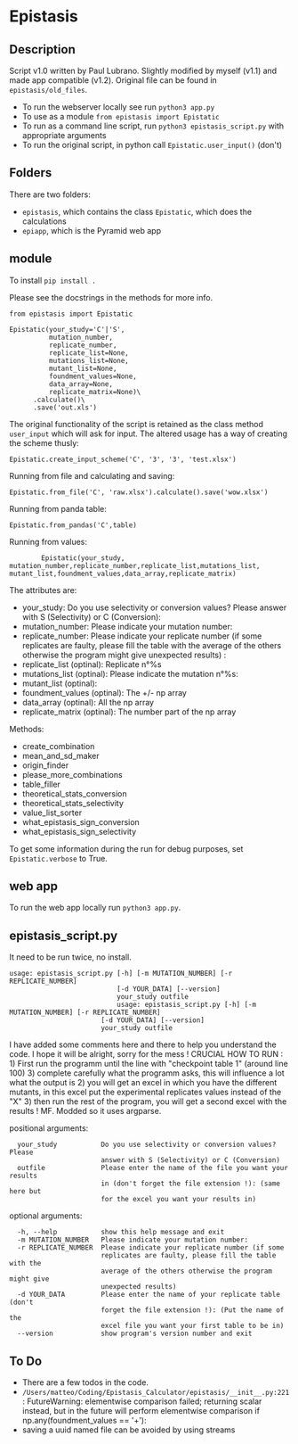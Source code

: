 # Epistasis
## Description
Script v1.0 written by Paul Lubrano. Slightly modified by myself (v1.1) and made app compatible (v1.2).
Original file can be found in `epistasis/old_files`.

* To run the webserver locally see run `python3 app.py`
* To use as a module `from epistasis import Epistatic`
* To run as a command line script, run `python3 epistasis_script.py` with appropriate arguments
* To run the original script, in python call `Epistatic.user_input()` (don't)

## Folders

There are two folders:

* `epistasis`, which contains the class `Epistatic`, which does the calculations
* `epiapp`, which is the Pyramid web app

## module

To install `pip install .`

Please see the docstrings in the methods for more info.

    from epistasis import Epistatic
    
    Epistatic(your_study='C'|'S', 
              mutation_number, 
              replicate_number, 
              replicate_list=None, 
              mutations_list=None, 
              mutant_list=None, 
              foundment_values=None, 
              data_array=None, 
              replicate_matrix=None)\
          .calculate()\
          .save('out.xls')

The original functionality of the script is retained as the class method `user_input` which will ask for input.
The altered usage has a way of creating the scheme thusly:
    
    Epistatic.create_input_scheme('C', '3', '3', 'test.xlsx')
    
Running from file and calculating and saving:

    Epistatic.from_file('C', 'raw.xlsx').calculate().save('wow.xlsx')

Running from panda table:

    Epistatic.from_pandas('C',table)
    
Running from values:

            Epistatic(your_study, mutation_number,replicate_number,replicate_list,mutations_list, mutant_list,foundment_values,data_array,replicate_matrix)

The attributes are:

* your_study: Do you use selectivity or conversion values? Please answer with S (Selectivity) or C (Conversion):
* mutation_number: Please indicate your mutation number:
* replicate_number: Please indicate your replicate number (if some replicates are faulty, please fill the table with the average of the others otherwise the program might give unexpected results) :
* replicate_list (optinal): Replicate n°%s
* mutations_list (optinal): Please indicate the mutation n°%s:
* mutant_list (optinal):
* foundment_values (optinal):  The +/- np array
* data_array (optinal):        All the np array
* replicate_matrix (optinal):  The number part of the np array

Methods:

* create_combination
* mean_and_sd_maker
* origin_finder
* please_more_combinations
* table_filler
* theoretical_stats_conversion
* theoretical_stats_selectivity
* value_list_sorter
* what_epistasis_sign_conversion
* what_epistasis_sign_selectivity


To get some information during the run for debug purposes, set `Epistatic.verbose` to True.
              
## web app

To run the web app locally run `python3 app.py`.
              
## epistasis_script.py

It need to be run twice, no install.

    usage: epistasis_script.py [-h] [-m MUTATION_NUMBER] [-r REPLICATE_NUMBER]
                               [-d YOUR_DATA] [--version]
                               your_study outfile
                               usage: epistasis_script.py [-h] [-m MUTATION_NUMBER] [-r REPLICATE_NUMBER]
                           [-d YOUR_DATA] [--version]
                           your_study outfile

I have added some comments here and there to help you understand the code. I
hope it will be alright, sorry for the mess ! CRUCIAL HOW TO RUN : 1) First
run the programm until the line with "checkpoint table 1" (around line 100) 3)
complete carefully what the programm asks, this will influence a lot what the
output is 2) you will get an excel in which you have the different mutants, in
this excel put the experimental replicates values instead of the "X" 3) then
run the rest of the program, you will get a second excel with the results !
MF. Modded so it uses argparse.
    
positional arguments:

      your_study           Do you use selectivity or conversion values? Please
                           answer with S (Selectivity) or C (Conversion)
      outfile              Please enter the name of the file you want your results
                           in (don't forget the file extension !): (same here but
                           for the excel you want your results in)
    
optional arguments:

      -h, --help           show this help message and exit
      -m MUTATION_NUMBER   Please indicate your mutation number:
      -r REPLICATE_NUMBER  Please indicate your replicate number (if some
                           replicates are faulty, please fill the table with the
                           average of the others otherwise the program might give
                           unexpected results)
      -d YOUR_DATA         Please enter the name of your replicate table (don't
                           forget the file extension !): (Put the name of the
                           excel file you want your first table to be in)
      --version            show program's version number and exit
      
      
## To Do

* There are a few todos in the code.
* `/Users/matteo/Coding/Epistasis_Calculator/epistasis/__init__.py:221`: FutureWarning: elementwise comparison failed; returning scalar instead, but in the future will perform elementwise comparison
  if np.any(foundment_values == '+'):
* saving a uuid named file can be avoided by using streams